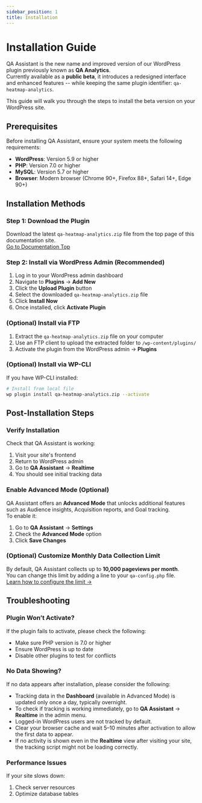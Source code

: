 ```yaml
---
sidebar_position: 1
title: Installation
---
```


# Installation Guide

QA Assistant is the new name and improved version of our WordPress plugin previously known as **QA Analytics**.  
Currently available as a **public beta**, it introduces a redesigned interface and enhanced features -- while keeping the same plugin identifier: `qa-heatmap-analytics`.

This guide will walk you through the steps to install the beta version on your WordPress site.


## Prerequisites

Before installing QA Assistant, ensure your system meets the following requirements:

- **WordPress**: Version 5.9 or higher
- **PHP**: Version 7.0 or higher
- **MySQL**: Version 5.7 or higher
- **Browser**: Modern browser (Chrome 90+, Firefox 88+, Safari 14+, Edge 90+)

## Installation Methods

### Step 1: Download the Plugin

Download the latest `qa-heatmap-analytics.zip` file from the top page of this documentation site.  
[Go to Documentation Top](/)

### Step 2: Install via WordPress Admin (Recommended)

1. Log in to your WordPress admin dashboard
2. Navigate to **Plugins** → **Add New**
3. Click the **Upload Plugin** button
4. Select the downloaded `qa-heatmap-analytics.zip` file
5. Click **Install Now**
6. Once installed, click **Activate Plugin**

### (Optional) Install via FTP

1. Extract the `qa-heatmap-analytics.zip` file on your computer
2. Use an FTP client to upload the extracted folder to `/wp-content/plugins/`
3. Activate the plugin from the WordPress admin → **Plugins**

### (Optional) Install via WP-CLI

If you have WP-CLI installed:

```bash
# Install from local file
wp plugin install qa-heatmap-analytics.zip --activate

```

## Post-Installation Steps

### Verify Installation

Check that QA Assistant is working:
1. Visit your site's frontend
2. Return to WordPress admin
3. Go to **QA Assistant** → **Realtime**
4. You should see initial tracking data

### Enable Advanced Mode (Optional)

QA Assistant offers an **Advanced Mode** that unlocks additional features such as Audience insights, Acquisition reports, and Goal tracking.  
To enable it:

1. Go to **QA Assistant** → **Settings**  
2. Check the **Advanced Mode** option  
3. Click **Save Changes**

### (Optional) Customize Monthly Data Collection Limit

By default, QA Assistant collects up to **10,000 pageviews per month**.  
You can change this limit by adding a line to your `qa-config.php` file.  
[Learn how to configure the limit →](/docs/user-manual/getting-started/configure-qa-config)


## Troubleshooting

### Plugin Won’t Activate?

If the plugin fails to activate, please check the following:

- Make sure PHP version is 7.0 or higher  
- Ensure WordPress is up to date  
- Disable other plugins to test for conflicts

### No Data Showing?

If no data appears after installation, please consider the following:

- Tracking data in the **Dashboard** (available in Advanced Mode) is updated only once a day, typically overnight.
- To check if tracking is working immediately, go to **QA Assistant** → **Realtime** in the admin menu.
- Logged-in WordPress users are not tracked by default.
- Clear your browser cache and wait 5–10 minutes after activation to allow the first data to appear.
- If no activity is shown even in the **Realtime** view after visiting your site, the tracking script might not be loading correctly.

### Performance Issues

If your site slows down:
1. Check server resources
2. Optimize database tables

